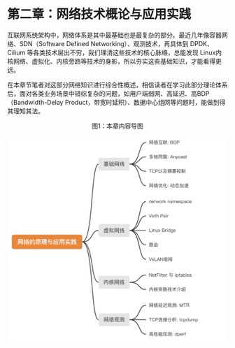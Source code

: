 # 第二章：网络技术概论与应用实践

互联网系统架构中，网络体系是其中最基础也是最复杂的部分。最近几年像容器网络、SDN（Software Defined Networking）、观测技术，再具体到 DPDK、Cilium 等各类技术层出不穷，我们理清这些技术的核心脉络，总能发现 Linux内核网络、虚拟化、内核旁路等技术的身影，所以夯实这些基础知识，才能看得更远。

在本章节笔者对这部分网络知识进行综合性概述，相信读者在学习此部分理论体系后，面对各类业务场景中错综复杂的问题，如用户端弱网、高延迟、高BDP（Bandwidth-Delay Product，带宽时延积）、数据中心组网等问题时，能做到得其理知其法。


<div  align="center">
	<p>图1：本章内容导图 </p>
	<img src="../assets/guide.png" width = "500"  align=center />
</div>
